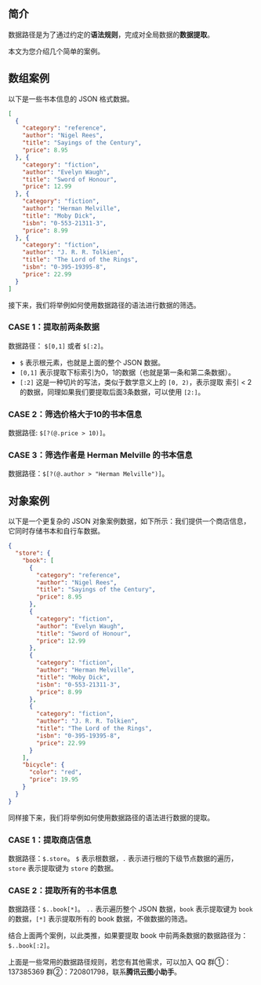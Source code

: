 ## 简介
数据路径是为了通过约定的**语法规则**，完成对全局数据的**数据提取**。

本文为您介绍几个简单的案例。

## 数组案例
以下是一些书本信息的 JSON 格式数据。
```json
[
  {
    "category": "reference",
    "author": "Nigel Rees",
    "title": "Sayings of the Century",
    "price": 8.95
  }, {
    "category": "fiction",
    "author": "Evelyn Waugh",
    "title": "Sword of Honour",
    "price": 12.99
  }, {
    "category": "fiction",
    "author": "Herman Melville",
    "title": "Moby Dick",
    "isbn": "0-553-21311-3",
    "price": 8.99
  }, {
    "category": "fiction",
    "author": "J. R. R. Tolkien",
    "title": "The Lord of the Rings",
    "isbn": "0-395-19395-8",
    "price": 22.99
  }
]
```
接下来，我们将举例如何使用数据路径的语法进行数据的筛选。

### CASE 1：提取前两条数据
数据路径： `$[0,1]` 或者 `$[:2]`。

- `$` 表示根元素，也就是上面的整个 JSON 数据。
- `[0,1]` 表示提取下标索引为0，1的数据（也就是第一条和第二条数据）。
- `[:2]` 这是一种切片的写法，类似于数学意义上的 `[0, 2)`，表示提取 索引 < 2 的数据，同理如果我们要提取后面3条数据，可以使用 `[2:]`。

### CASE 2：筛选价格大于10的书本信息
数据路径: `$[?(@.price > 10)]`。

### CASE 3：筛选作者是 Herman Melville 的书本信息
数据路径：`$[?(@.author > "Herman Melville")]`。

## 对象案例
以下是一个更复杂的 JSON 对象案例数据，如下所示：我们提供一个商店信息，它同时存储书本和自行车数据。

```json
{
  "store": {
    "book": [
      {
        "category": "reference",
        "author": "Nigel Rees",
        "title": "Sayings of the Century",
        "price": 8.95
      },
      {
        "category": "fiction",
        "author": "Evelyn Waugh",
        "title": "Sword of Honour",
        "price": 12.99
      },
      {
        "category": "fiction",
        "author": "Herman Melville",
        "title": "Moby Dick",
        "isbn": "0-553-21311-3",
        "price": 8.99
      },
      {
        "category": "fiction",
        "author": "J. R. R. Tolkien",
        "title": "The Lord of the Rings",
        "isbn": "0-395-19395-8",
        "price": 22.99
      }
    ],
    "bicycle": {
      "color": "red",
      "price": 19.95
    }
  }
}
```
同样接下来，我们将举例如何使用数据路径的语法进行数据的提取。

### CASE 1：提取商店信息
数据路径：`$.store`。
`$` 表示根数据，`.` 表示进行根的下级节点数据的遍历，`store` 表示提取键为 `store` 的数据。

### CASE 2：提取所有的书本信息
数据路径：`$..book[*]`。
`..` 表示遍历整个 JSON 数据，`book` 表示提取键为 `book` 的数据，`[*]` 表示提取所有的 book 数据，不做数据的筛选。

结合上面两个案例，以此类推，如果要提取 book 中前两条数据的数据路径为：`$..book[:2]`。

上面是一些常用的数据路径规则，若您有其他需求，可以加入 QQ 群①：137385369 群②：720801798，联系**腾讯云图小助手**。

